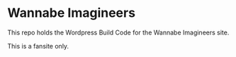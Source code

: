 # Wannabe Imagineers

This repo holds the Wordpress Build Code for the Wannabe Imagineers site.

This is a fansite only.